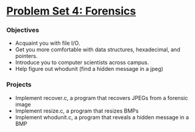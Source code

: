 # [Problem Set 4: Forensics](http://cdn.cs50.net/2016/x/psets/4/pset4/pset4.html)

### Objectives
- Acquaint you with file I/O.
- Get you more comfortable with data structures, hexadecimal, and pointers.
- Introduce you to computer scientists across campus.
- Help figure out whodunit (find a hidden message in a jpeg)

### Projects
- Implement recover.c, a program that recovers JPEGs from a forensic image
- Implement resize.c, a program that resizes BMPs
- Implement whodunit.c, a program that reveals a hidden message in a BMP
